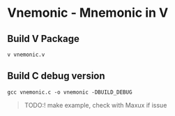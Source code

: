 # Vnemonic - Mnemonic in V

## Build V Package
```
v vnemonic.v
```

## Build C debug version
```
gcc vnemonic.c -o vnemonic -DBUILD_DEBUG
```

> TODO:! make example, check with Maxux if issue
